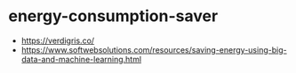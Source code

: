 # energy-consumption-saver
* https://verdigris.co/
* https://www.softwebsolutions.com/resources/saving-energy-using-big-data-and-machine-learning.html
